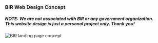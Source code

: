 ### BIR Web Design Concept

##### NOTE: We are not associated with BIR or any government organization. This website design is just a personal project only. Thank you!

![BIR landing page concept](https://i.imgur.com/1drHKHG.png)
